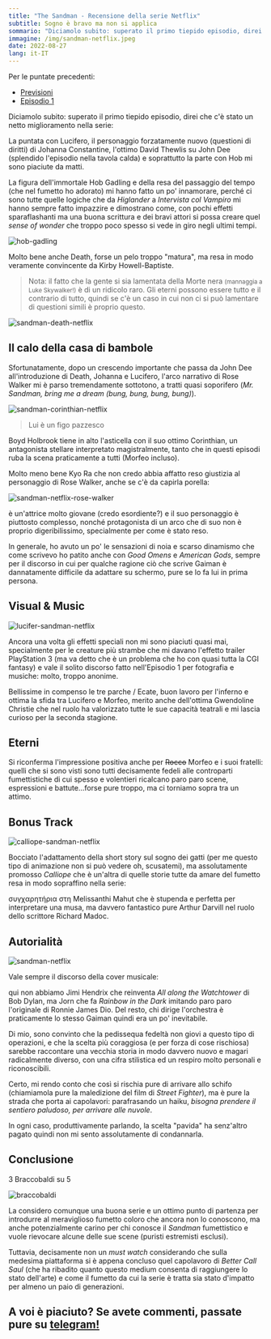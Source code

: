 ```yaml
---
title: "The Sandman - Recensione della serie Netflix"
subtitle: Sogno è bravo ma non si applica
sommario: "Diciamolo subito: superato il primo tiepido episodio, direi che c'è stato un netto miglioramento nella serie: La puntata con Lucifero, il personaggio forzatamente nuovo (questioni di diritti) di Johanna Constantine, l'ottimo David Thewlis su John Dee (splendido l'episodio nella tavola calda) e soprattutto..."
immagine: /img/sandman-netflix.jpeg
date: 2022-08-27
lang: it-IT
---
```


Per le puntate precedenti:

* [Previsioni](/posts/ita/sandman-netflix/)
* [Episodio 1](/posts/ita/sandman-netflix-episodio-1/)

Diciamolo subito: superato il primo tiepido episodio, direi che c'è stato un netto miglioramento nella serie: 

La puntata con Lucifero, il personaggio forzatamente nuovo (questioni di diritti) di Johanna Constantine, l'ottimo David Thewlis su John Dee (splendido l'episodio nella tavola calda) e soprattutto la parte con Hob mi sono piaciute da matti.

La figura dell'immortale Hob Gadling e della resa del passaggio del tempo (che nel fumetto ho adorato) mi hanno fatto un po' innamorare, perché ci sono tutte quelle logiche che da _Higlander_ a _Intervista col Vampiro_ mi hanno sempre fatto impazzire e dimostrano come, con pochi effetti sparaflashanti ma una buona scrittura e dei bravi attori si possa creare quel _sense of wonder_ che troppo poco spesso si vede in giro negli ultimi tempi.

![hob-gadling](/img/hob-gadling.jpg)

Molto bene anche Death, forse un pelo troppo "matura", ma resa in modo veramente convincente da Kirby Howell-Baptiste.

> Nota: il fatto che la gente si sia lamentata della Morte nera <small>(mannaggia a Luke Skywalker!)</small> è di un ridicolo raro. Gli eterni possono essere tutto e il contrario di tutto, quindi se c'è un caso in cui non ci si può lamentare di questioni simili è proprio questo.

![sandman-death-netflix](https://hips.hearstapps.com/hmg-prod.s3.amazonaws.com/images/the-sandman-netflix-fans-say-same-thing-1659956888.jpg?resize=480:*)

## Il calo della casa di bambole

Sfortunatamente, dopo un crescendo importante che passa da John Dee all'introduzione di Death, Johanna e Lucifero, l'arco narrativo di Rose Walker mi è parso tremendamente sottotono, a tratti quasi soporifero (_Mr. Sandman, bring me a dream (bung, bung, bung, bung)_).

![sandman-corinthian-netflix](https://www.denofgeek.com/wp-content/uploads/2022/08/1200x675-sandman-website-Corinthian.jpg)
> Lui è un figo pazzesco

Boyd Holbrook tiene in alto l'asticella con il suo ottimo Corinthian, un antagonista stellare interpretato magistralmente, tanto che in questi episodi ruba la scena praticamente a tutti (Morfeo incluso). 

Molto meno bene Kyo Ra che non credo abbia affatto reso giustizia al personaggio di Rose Walker, anche se c'è da capirla porella: 

![sandman-netflix-rose-walker](https://static.wikia.nocookie.net/sandman/images/d/d5/Netflix_The_Sandman_Rose_Walker_Poster_01.jpg)

è un'attrice molto giovane (credo esordiente?) e il suo personaggio è piuttosto complesso, nonché protagonista di un arco che di suo non è proprio digeribilissimo, specialmente per come è stato reso. 

In generale, ho avuto un po' le sensazioni di noia e scarso dinamismo che come scrivevo ho patito anche con _Good Omens_ e _American Gods_, sempre per il discorso in cui per qualche ragione ciò che scrive Gaiman è dannatamente difficile da adattare su schermo, pure se lo fa lui in prima persona.

## Visual & Music

![lucifer-sandman-netflix](https://comicbookmovie.com/images/articles/banners/194973.jpg)

Ancora una volta gli effetti speciali non mi sono piaciuti quasi mai, specialmente per le creature più strambe che mi davano l'effetto trailer PlayStation 3 (ma va detto che è un problema che ho con quasi tutta la CGI fantasy) e vale il solito discorso fatto nell'Episodio 1 per fotografia e musiche: molto, troppo anonime.

Bellissime in compenso le tre parche / Ecate, buon lavoro per l'inferno e ottima la sfida tra Lucifero e Morfeo, merito anche dell'ottima Gwendoline Christie che nel ruolo ha valorizzato tutte le sue capacità teatrali e mi lascia curioso per la seconda stagione.

## Eterni

Si riconferma l'impressione positiva anche per <s>Rocco</s> Morfeo e i suoi fratelli: quelli che si sono visti sono tutti decisamente fedeli alle controparti fumettistiche di cui spesso e volentieri ricalcano paro paro scene, espressioni e battute...forse pure troppo, ma ci torniamo sopra tra un attimo.

## Bonus Track

![calliope-sandman-netflix](https://dnm.nflximg.net/api/v6/2DuQlx0fM4wd1nzqm5BFBi6ILa8/AAAAQSdkNGI_MFGmeehLMQaizC_xmZBzw9KCggegj5wxCQUI9EczWLqYJV7A737ShBwztEmoyksepS_A2nVpLyfGKMzShSZVWdz9-xK3PNlmbrMWYN7ORYohPiora1aI6cFuXjW3hwJNEzHIHC85c0k1NDA1.jpg)

Bocciato l'adattamento della short story sul sogno dei gatti (per me questo tipo di animazione non si può vedere oh, scusatemi), ma assolutamente promosso _Calliope_ che è un'altra di quelle storie tutte da amare del fumetto resa in modo sopraffino nella serie: 

συγχαρητήρια στη Melissanthi Mahut che è stupenda e perfetta per interpretare una musa, ma davvero fantastico pure Arthur Darvill nel ruolo dello scrittore Richard Madoc.

## Autorialità 

![sandman-netflix](https://dnm.nflximg.net/api/v6/BvVbc2Wxr2w6QuoANoSpJKEIWjQ/AAAAQUJnr3Q71BtuuLI6Q12NGAT8usMY_7x8zTt90-nSZF1sUhznRMp5iu6DxvcNjeIcjnPzuet4-ptMYiliiAo-ttLhUD6qZHd_JuoqLLnYfGAgGypxi_X9GU8VIYB8OOeVPl7e3BRKeDhB17SYnP1pRcXsC6Y.jpg)

Vale sempre il discorso della cover musicale: 

qui non abbiamo Jimi Hendrix che reinventa _All along the Watchtower_ di Bob Dylan, ma Jorn che fa _Rainbow in the Dark_ imitando paro paro l'originale di Ronnie James Dio. Del resto, chi dirige l'orchestra è praticamente lo stesso Gaiman quindi era un po' inevitabile. 

Di mio, sono convinto che la pedissequa fedeltà non giovi a questo tipo di operazioni, e che la scelta più coraggiosa (e per forza di cose rischiosa) sarebbe raccontare una vecchia storia in modo davvero nuovo e magari radicalmente diverso, con una cifra stilistica ed un respiro molto personali e riconoscibili.

Certo, mi rendo conto che così si rischia pure di arrivare allo schifo (chiamiamola pure la maledizione del film di _Street Fighter_), ma è pure la strada che porta ai capolavori: parafrasando un haiku, _bisogna prendere il sentiero paludoso, per arrivare alle nuvole_.

In ogni caso, produttivamente parlando, la scelta "pavida" ha senz'altro pagato quindi non mi sento assolutamente di condannarla.

## Conclusione

3 Braccobaldi su 5

![braccobaldi](/img/braccobaldi3.jpg)

La considero comunque una buona serie e un ottimo punto di partenza per introdurre al meraviglioso fumetto coloro che ancora non lo conoscono, ma anche potenzialmente carino per chi conosce il _Sandman_ fumettistico e vuole rievocare alcune delle sue scene (puristi estremisti esclusi). 

Tuttavia, decisamente non un _must watch_ considerando che sulla medesima piattaforma si è appena concluso quel capolavoro di _Better Call Saul_ (che ha ribadito quanto questo medium consenta di raggiungere lo stato dell'arte) e come il fumetto da cui la serie è tratta sia stato d'impatto per almeno un paio di generazioni.

## A voi è piaciuto? Se avete commenti, passate pure su [telegram!](https://t.me/xabacadabra/122)



